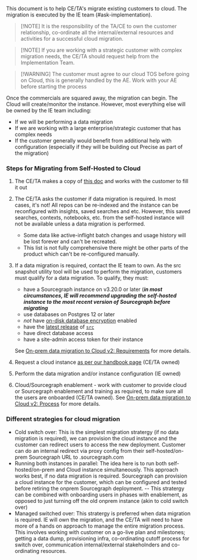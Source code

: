 This document is to help CE/TA's migrate existing customers to cloud. The migration is executed by the IE team (#ask-implementation).

> [!NOTE] It is the responsibility of the TA/CE to own the customer relationship, co-ordinate all the internal/external resources and activities for a successful cloud migration.

> [!NOTE] If you are working with a strategic customer with complex migration needs, the CE/TA should request help from the Implementation Team.

> [!WARNING] The customer must agree to our cloud TOS before going on Cloud, this is generally handled by the AE. Work with your AE before starting the process

Once the commercials are squared away, the migration can begin. The Cloud will create/monitor the instance. However, most everything else will be owned by the IE team including:

- If we will be performing a data migration
- If we are working with a large enterprise/strategic customer that has complex needs
- If the customer generally would benefit from additional help with configuration (especially if they will be building out Precise as part of the migration)

### Steps for Migrating from Self-Hosted to Cloud

1. The CE/TA makes a copy of [this doc](https://docs.google.com/document/d/1QcaAMG2YsaOnnht1YIZyMQ1mOfygSVfdXgBdbNc00GA/edit?usp=sharing) and works with the customer to fill it out

2. The CE/TA asks the customer if data migration is required. In most cases, it's not! All repos can be re-indexed and the instance can be reconfigured with insights, saved searches and etc. However, this saved searches, contexts, notebooks, etc. from the self-hosted instance will not be available unless a data migration is performed.

   - Some data like active-inflight batch changes and usage history will be lost forever and can't be recreated.
   - This list is not fully comprehensive there might be other parts of the product which can't be re-configured manually.

3. If a data migration is required, contact the IE team to own. As the src snapshot utility tool will be used to perform the migration, customers must qualify for a data migration. To qualify, they must:

   - have a Sourcegraph instance on v3.20.0 or later (<b><em>in most circumstances, IE will recommend upgrading the self-hosted instance to the most recent version of Sourcegraph before migrating</em></b>
   - use databases on Postgres 12 or later
   - _not_ have [on-disk database encryption](https://docs.sourcegraph.com/admin/config/encryption) enabled
   - have the [latest release](https://github.com/sourcegraph/src-cli/releases) of [`src`](https://github.com/sourcegraph/src-cli)
   - have direct database access
   - have a site-admin access token for their instance

   See [On-prem data migration to Cloud v2: Requirements](../../../cloud/technical-docs/v2.0/onprem_data_migration.md#requirements) for more details.

4. Request a cloud instance [as per our handbook page](../../..//cloud/#managed-instance-requests) (CE/TA owned)

5. Perform the data migration and/or instance configuration (IE owned)

6. Cloud/Sourcegraph enablement - work with customer to provide cloud or Sourcegraph enablement and training as required, to make sure all the users are onboarded (CE/TA owned). See [On-prem data migration to Cloud v2: Process](../../../cloud/technical-docs/v2.0/onprem_data_migration.md#process) for more details.

### Different strategies for cloud migration

- Cold switch over: This is the simplest migration stratergy (if no data migration is required), we can provision the cloud instance and the customer can redirect users to access the new deployment. Customer can do an internal redirect via proxy config from their self-hosted/on-prem Sourcegraph URL to <instance>.sourcegraph.com
- Running both instances in parallel: The idea here is to run both self-hosted/on-prem and Cloud instance simultaneously. This approach works best, if no data migration is required. Sourcegraph can provision a cloud instance for the customer, which can be configured and tested before retiring the onprem Sourcegraph deployment.
  -- This stratergy can be combined with onboarding users in phases with enablement, as opposed to just turning off the old onprem instance (akin to cold switch over)
- Managed switched over: This stratergy is preferred when data migration is required. IE will own the migration, and the CE/TA will need to have more of a hands on approach to manage the entire migration process. This involves working with customer on a go-live plan and milestones; getting a data dump, provisioning infra, co-ordinating cutoff process for switch over, communication internal/external stakeholnders and co-ordinating resources.
